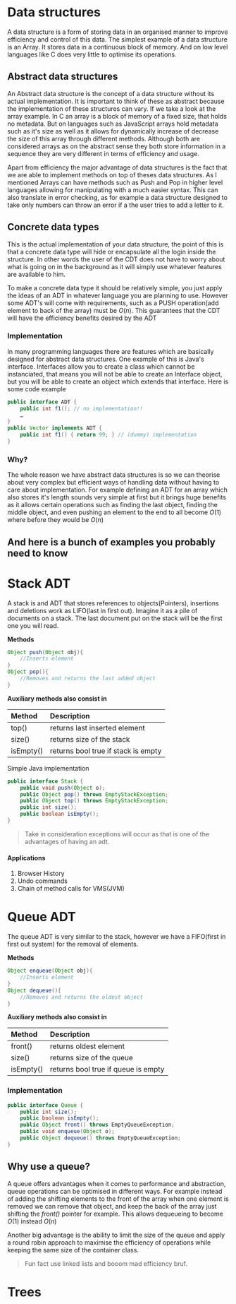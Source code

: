 # Data structures

A data structure is a form of storing data in an organised manner to improve efficiency and control of this data. The simplest example of a data structure is an Array. It stores data in a continuous block of memory. And on low level languages like C does very little to optimise its operations.


## Abstract data structures

An Abstract data structure is the concept of a data structure without its actual implementation. It is important to think of these as abstract because the implementation of these structures can vary. If we take a look at the array example. In C an array is a block of memory of a fixed size, that holds no metadata. But on languages such as JavaScript arrays hold metadata such as it's size as well as it allows for dynamically increase of decrease the size of this array through different methods. Although both are considered arrays as on the abstract sense they both store information in a sequence they are very different in terms of efficiency and usage.

Apart from efficiency the major advantage of data structures is the fact that we are able to implement methods on top of theses data structures. As I mentioned Arrays can have methods such as Push and Pop in higher level languages allowing for manipulating with a much easier syntax. This can also translate in error checking, as for example a data structure designed to take only numbers can throw an error if a the user tries to add a letter to it.

## Concrete data types

This is the actual implementation of your data structure, the point of this is that a concrete data type will hide or encapsulate all the login inside the structure. In other words the user of the CDT does not have to worry about what is going on in the background as it will simply use whatever features are available to him.

To make a concrete data type it should be relatively simple, you just apply the ideas of an ADT in whatever language you are planning to use. However some ADT's will come with requirements, such as a PUSH operation(add element to back of the array) must be $O(n)$. This guarantees that the CDT will have the efficiency benefits desired by the ADT

### Implementation

In many programming languages there are features which are basically designed for abstract data structures. One example of this is Java's interface. Interfaces allow you to create a class which cannot be instanciated, that means you will not be able to create an Interface object, but you will be able to create an object which extends that interface. Here is some code example

```Java
public interface ADT {
	public int f1(); // no implementation!!
	…
}
public Vector implements ADT {
	public int f1() { return 99; } // (dummy) implementation
}
```

### Why?

The whole reason we have abstract data structures is so we can theorise about very complex but efficient ways of handling data without having to care about implementation. For example defining an ADT for an array which also stores it's length sounds very simple at first but it brings huge benefits as it allows certain operations such as finding the last object, finding the middle object, and even pushing an element to the end to all become $O(1)$ where before they would be $O(n)$

## And here is a bunch of examples you probably need to know 

# Stack ADT

A stack is and ADT that stores references to objects(Pointers),
insertions and deletions work as LIFO(last in first out). Imagine it as a pile of documents on a stack. The last document put on the stack will be the first one you will read.

**Methods** 
```Java
Object push(Object obj){
	//Inserts element
}
Object pop(){
	//Removes and returns the last added object
}
```
**Auxiliary methods also consist in**

| Method | Description     |
| :------------- | :------------- |
| top()       | returns last inserted element |
| size()      | returns size of the stack   |
| isEmpty()   | returns bool true if stack is empty   |

Simple Java implementation

```Java
public interface Stack {
	public void push(Object o);
	public Object pop() throws EmptyStackException;
	public Object top() throws EmptyStackException;
	public int size();
	public boolean isEmpty();
}
```
> Take in consideration exceptions will occur as that is one of the advantages of having an adt.

#### Applications 
1. Browser History
2. Undo commands
3. Chain of method calls for VMS(JVM)

# Queue ADT

The queue ADT is very similar to the stack, however we have a FIFO(first in first out system) for the removal of elements.

**Methods**

```Java
Object enqueue(Object obj){
    //Inserts element
}
Object dequeue(){
    //Removes and returns the oldest object
}
```

**Auxiliary methods also consist in**

| Method | Description     |
| :------------- | :------------- |
| front()       | returns oldest element |
| size()      | returns size of the queue   |
| isEmpty()   | returns bool true if queue is empty   |

### Implementation
```Java
public interface Queue {
	public int size();
	public boolean isEmpty();
	public Object front() throws EmptyQueueException;
	public void enqueue(Object o);
	public Object dequeue() throws EmptyQueueException;
}
```

## Why use a queue?

A queue offers advantages when it comes to performance and abstraction, queue operations can be optimised in different ways. For example instead of adding the shifting elements to the front of the array when one element is removed we can remove that object, and keep the back of the array just shifting the *front()* pointer for example. This allows dequeueing to become $O(1)$ instead $O(n)$

Another big advantage is the ability to limit the size of the queue and apply a round robin approach to maximise the efficiency of operations while keeping the same size of the container class.

>Fun fact use linked lists and booom mad efficiency bruf.

# Trees